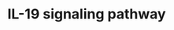 ---
annotations:
- id: PW:0000003
  parent: signaling pathway
  type: Pathway Ontology
  value: signaling pathway
- id: PW:0000512
  parent: signaling pathway
  type: Pathway Ontology
  value: Interleukin mediated signaling pathway
- id: PW:0000886
  parent: signaling pathway
  type: Pathway Ontology
  value: interleukin-19 signaling pathway
authors:
- Rex D A B
- IsabelWassink
- Egonw
- Khanspers
- Jmillanacosta
- Eweitz
description: Schematic representation of IL-19 signaling pathway
last-edited: 2023-11-23
organisms:
- Homo sapiens
redirect_from:
- /index.php/Pathway:WP5422
- /instance/WP5422
- /instance/WP5422_r127701
revision: r127701
schema-jsonld:
- '@context': https://schema.org/
  '@id': https://wikipathways.github.io/pathways/WP5422.html
  '@type': Dataset
  creator:
    '@type': Organization
    name: WikiPathways
  description: Schematic representation of IL-19 signaling pathway
  keywords:
  - ACTA2
  - AKT1
  - Akt1
  - 'CCL11 '
  - CCNB1
  - 'COL1A1 '
  - CXCR4
  - 'Casp3  '
  - Casp9
  - Ccl2
  - IL10
  - IL13
  - IL13R
  - IL17
  - IL17R
  - IL19
  - IL1B
  - IL20RA
  - IL20RB
  - IL4
  - IL4R
  - JAK1
  - MAPK1
  - MAPK14
  - MAPK3
  - MAPK8
  - MMP1
  - MUC5AC
  - Mapk1
  - Mapk14
  - Mapk3
  - Mapk8
  - NFKB1
  - 'RAC1 '
  - SMAD3
  - 'SOCS1 '
  - SOCS5
  - STAT1
  - STAT3
  - 'STAT3 '
  - STAT6
  - Stat3
  - TGFB1
  - TGFBR1
  - TGFBR2
  - TNFA
  - TNFR
  - Tgfb1
  license: CC0
  name: IL-19 signaling pathway
seo: CreativeWork
title: IL-19 signaling pathway
wpid: WP5422
---